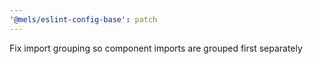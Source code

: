 ```yaml
---
'@mels/eslint-config-base': patch
---
```


Fix import grouping so component imports are grouped first separately
